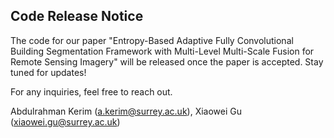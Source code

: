 
## Code Release Notice
The code for our paper "Entropy-Based Adaptive Fully Convolutional Building Segmentation Framework with Multi-Level Multi-Scale Fusion for Remote Sensing Imagery" will be released once the paper is accepted. Stay tuned for updates!

For any inquiries, feel free to reach out.

Abdulrahman Kerim (a.kerim@surrey.ac.uk), 
Xiaowei Gu (xiaowei.gu@surrey.ac.uk)
